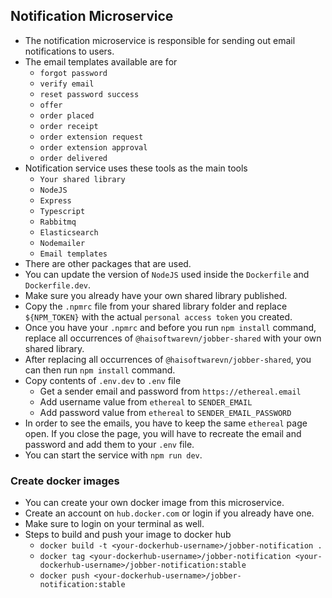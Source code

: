 ## Notification Microservice
* The notification microservice is responsible for sending out email notifications to users.
* The email templates available are for
  * `forgot password`
  * `verify email`
  * `reset password success`
  * `offer`
  * `order placed`
  * `order receipt`
  * `order extension request`
  * `order extension approval`
  * `order delivered`
* Notification service uses these tools as the main tools
  * `Your shared library`
  * `NodeJS`
  * `Express`
  * `Typescript`
  * `Rabbitmq`
  * `Elasticsearch`
  * `Nodemailer`
  * `Email templates`
* There are other packages that are used.
* You can update the version of `NodeJS` used inside the `Dockerfile` and `Dockerfile.dev`.
* Make sure you already have your own shared library published.
* Copy the `.npmrc` file from your shared library folder and replace `${NPM_TOKEN}` with the actual `personal access token` you created.
* Once you have your `.npmrc` and before you run `npm install` command, replace all occurrences of `@haisoftwarevn/jobber-shared` with your own shared library.
* After replacing all occurrences of `@haisoftwarevn/jobber-shared`, you can then run `npm install` command.
* Copy contents of `.env.dev` to `.env` file
  * Get a sender email and password from `https://ethereal.email`
  * Add username value from `ethereal` to `SENDER_EMAIL`
  * Add password value from `ethereal` to `SENDER_EMAIL_PASSWORD`
* In order to see the emails, you have to keep the same `ethereal` page open. If you close the page, you will have to recreate the email and password and add them to your `.env` file.
* You can start the service with `npm run dev`.

### Create docker images
* You can create your own docker image from this microservice.
* Create an account on `hub.docker.com` or login if you already have one.
* Make sure to login on your terminal as well.
* Steps to build and push your image to docker hub
  * `docker build -t <your-dockerhub-username>/jobber-notification .`
  * `docker tag <your-dockerhub-username>/jobber-notification <your-dockerhub-username>/jobber-notification:stable`
  * `docker push <your-dockerhub-username>/jobber-notification:stable`
